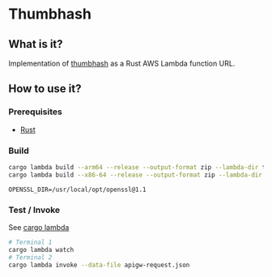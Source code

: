 # Thumbhash

## What is it?

Implementation of [thumbhash](https://evanw.github.io/thumbhash/) as a Rust AWS Lambda function URL.

## How to use it?

### Prerequisites

- [Rust](https://www.rust-lang.org/tools/install)

### Build

```bash
cargo lambda build --arm64 --release --output-format zip --lambda-dir target/lambda/arm64
cargo lambda build --x86-64 --release --output-format zip --lambda-dir target/lambda/x86_64
```

```shell
OPENSSL_DIR=/usr/local/opt/openssl@1.1 
```

### Test / Invoke

See [cargo lambda](https://www.cargo-lambda.info/guide/getting-started.html)

```bash
# Terminal 1
cargo lambda watch
# Terminal 2
cargo lambda invoke --data-file apigw-request.json
```